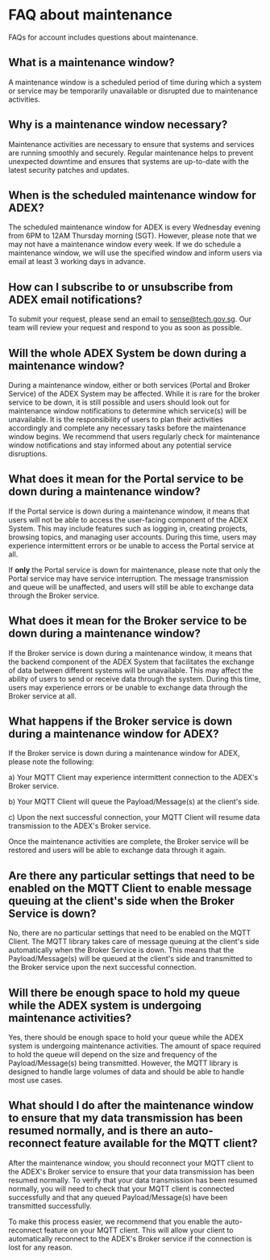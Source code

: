# FAQ about maintenance
FAQs for account includes questions about maintenance.

## What is a maintenance window?

A maintenance window is a scheduled period of time during which a system or service may be temporarily unavailable or disrupted due to maintenance activities.

## Why is a maintenance window necessary?

Maintenance activities are necessary to ensure that systems and services are running smoothly and securely. Regular maintenance helps to prevent unexpected downtime and ensures that systems are up-to-date with the latest security patches and updates.

## When is the scheduled maintenance window for ADEX?

The scheduled maintenance window for ADEX is every Wednesday evening from 6PM to 12AM Thursday morning (SGT). However, please note that we may not have a maintenance window every week. If we do schedule a maintenance window, we will use the specified window and inform users via email at least 3 working days in advance. 

## How can I subscribe to or unsubscribe from ADEX email notifications?

To submit your request, please send an email to sense@tech.gov.sg. Our team will review your request and respond to you as soon as possible. 

## Will the whole ADEX System be down during a maintenance window?

During a maintenance window, either or both services (Portal and Broker Service) of the ADEX System may be affected. While it is rare for the broker service to be down, it is still possible and users should look out for maintenance window notifications to determine which service(s) will be unavailable. It is the responsibility of users to plan their activities accordingly and complete any necessary tasks before the maintenance window begins. We recommend that users regularly check for maintenance window notifications and stay informed about any potential service disruptions. 

## What does it mean for the Portal service to be down during a maintenance window?

If the Portal service is down during a maintenance window, it means that users will not be able to access the user-facing component of the ADEX System. This may include features such as logging in, creating projects, browsing topics, and managing user accounts. During this time, users may experience intermittent errors or be unable to access the Portal service at all. 

If **only** the Portal service is down for maintenance, please note that only the Portal service may have service interruption. The message transmission and queue will be unaffected, and users will still be able to exchange data through the Broker service.

## What does it mean for the Broker service to be down during a maintenance window?

If the Broker service is down during a maintenance window, it means that the backend component of the ADEX System that facilitates the exchange of data between different systems will be unavailable. This may affect the ability of users to send or receive data through the system. During this time, users may experience errors or be unable to exchange data through the Broker service at all. 

## What happens if the Broker service is down during a maintenance window for ADEX?

If the Broker service is down during a maintenance window for ADEX, please note the following:

a) Your MQTT Client may experience intermittent connection to the ADEX's Broker service.

b) Your MQTT Client will queue the Payload/Message(s) at the client's side.

c) Upon the next successful connection, your MQTT Client will resume data transmission to the ADEX's Broker service.

Once the maintenance activities are complete, the Broker service will be restored and users will be able to exchange data through it again. 

## Are there any particular settings that need to be enabled on the MQTT Client to enable message queuing at the client's side when the Broker Service is down?

No, there are no particular settings that need to be enabled on the MQTT Client. The MQTT library takes care of message queuing at the client's side automatically when the Broker Service is down. This means that the Payload/Message(s) will be queued at the client's side and transmitted to the Broker service upon the next successful connection.

## Will there be enough space to hold my queue while the ADEX system is undergoing maintenance activities?

Yes, there should be enough space to hold your queue while the ADEX system is undergoing maintenance activities. The amount of space required to hold the queue will depend on the size and frequency of the Payload/Message(s) being transmitted. However, the MQTT library is designed to handle large volumes of data and should be able to handle most use cases. 

## What should I do after the maintenance window to ensure that my data transmission has been resumed normally, and is there an auto-reconnect feature available for the MQTT client?

After the maintenance window, you should reconnect your MQTT client to the ADEX's Broker service to ensure that your data transmission has been resumed normally. To verify that your data transmission has been resumed normally, you will need to check that your MQTT client is connected successfully and that any queued Payload/Message(s) have been transmitted successfully.

To make this process easier, we recommend that you enable the auto-reconnect feature on your MQTT client. This will allow your client to automatically reconnect to the ADEX's Broker service if the connection is lost for any reason. 



